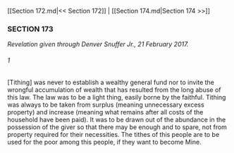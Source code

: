 [[Section 172.md|<< Section 172]]  |  [[Section 174.md|Section 174 >>]]

### SECTION 173

*Revelation given through Denver Snuffer Jr., 21 February 2017.*

###### 1
[Tithing] was never to establish a wealthy general fund nor to invite the wrongful accumulation of wealth that has resulted from the long abuse of this law. The law was to be a light thing, easily borne by the faithful. Tithing was always to be taken from surplus (meaning unnecessary excess property) and increase (meaning what remains after all costs of the household have been paid). It was to be drawn out of the abundance in the possession of the giver so that there may be enough and to spare, not from property required for their necessities. The tithes of this people are to be used for the poor among this people, if they want to become Mine.